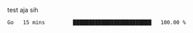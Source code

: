test aja sih
 <!--START_SECTION:waka-->

```txt
Go   15 mins         █████████████████████████   100.00 %
```

<!--END_SECTION:waka-->

